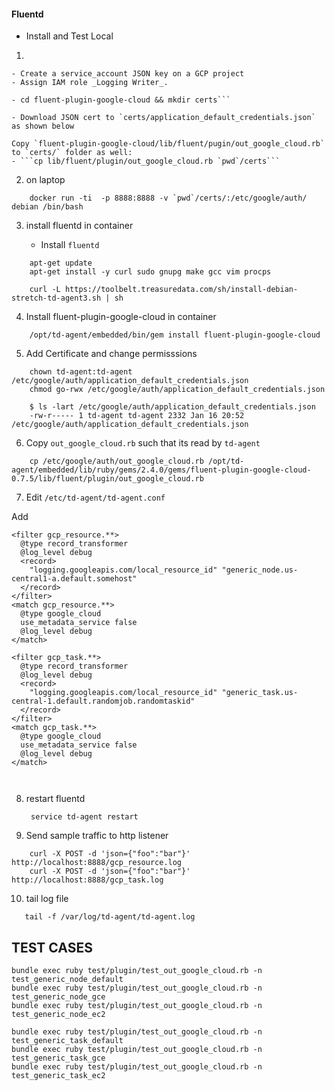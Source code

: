 #### Fluentd



- Install and Test Local

1)

    - Create a service_account JSON key on a GCP project
    - Assign IAM role _Logging Writer_.

    - cd fluent-plugin-google-cloud && mkdir certs```

    - Download JSON cert to `certs/application_default_credentials.json` as shown below

    Copy `fluent-plugin-google-cloud/lib/fluent/pugin/out_google_cloud.rb` to `certs/` folder as well:
    - ```cp lib/fluent/plugin/out_google_cloud.rb `pwd`/certs```

2) on laptop
```
    docker run -ti  -p 8888:8888 -v `pwd`/certs/:/etc/google/auth/ debian /bin/bash
```
3) install fluentd in container

    - Install `fluentd`
```    
    apt-get update
    apt-get install -y curl sudo gnupg make gcc vim procps

    curl -L https://toolbelt.treasuredata.com/sh/install-debian-stretch-td-agent3.sh | sh
```

4) Install fluent-plugin-google-cloud in container
```
    /opt/td-agent/embedded/bin/gem install fluent-plugin-google-cloud
```
5) Add Certificate and change permisssions
```
    chown td-agent:td-agent /etc/google/auth/application_default_credentials.json
    chmod go-rwx /etc/google/auth/application_default_credentials.json

    $ ls -lart /etc/google/auth/application_default_credentials.json
    -rw-r----- 1 td-agent td-agent 2332 Jan 16 20:52 /etc/google/auth/application_default_credentials.json
```

6)  Copy `out_google_cloud.rb` such that its read by `td-agent`
```
    cp /etc/google/auth/out_google_cloud.rb /opt/td-agent/embedded/lib/ruby/gems/2.4.0/gems/fluent-plugin-google-cloud-0.7.5/lib/fluent/plugin/out_google_cloud.rb 
```

7) Edit `/etc/td-agent/td-agent.conf`

Add

```
<filter gcp_resource.**>
  @type record_transformer
  @log_level debug
  <record>
    "logging.googleapis.com/local_resource_id" "generic_node.us-central1-a.default.somehost"
  </record>
</filter>
<match gcp_resource.**>
  @type google_cloud
  use_metadata_service false
  @log_level debug
</match>

<filter gcp_task.**>
  @type record_transformer
  @log_level debug
  <record>
    "logging.googleapis.com/local_resource_id" "generic_task.us-central-1.default.randomjob.randomtaskid"
  </record>
</filter>
<match gcp_task.**>
  @type google_cloud
  use_metadata_service false  
  @log_level debug
</match>



```

8) restart fluentd

   ``` service td-agent restart```

9) Send sample traffic to http listener
```
    curl -X POST -d 'json={"foo":"bar"}' http://localhost:8888/gcp_resource.log
    curl -X POST -d 'json={"foo":"bar"}' http://localhost:8888/gcp_task.log
```
10) tail log file

 ```   tail -f /var/log/td-agent/td-agent.log```



## TEST CASES
```
bundle exec ruby test/plugin/test_out_google_cloud.rb -n test_generic_node_default
bundle exec ruby test/plugin/test_out_google_cloud.rb -n test_generic_node_gce
bundle exec ruby test/plugin/test_out_google_cloud.rb -n test_generic_node_ec2

bundle exec ruby test/plugin/test_out_google_cloud.rb -n test_generic_task_default
bundle exec ruby test/plugin/test_out_google_cloud.rb -n test_generic_task_gce
bundle exec ruby test/plugin/test_out_google_cloud.rb -n test_generic_task_ec2
```